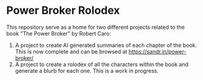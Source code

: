 # Power Broker Rolodex

This repository serve as a home for two different projects related to the book "The Power Broker" by Robert Caro:

1. A project to create AI generated summaries of each chapter of the book. This is now complete and can be browsed at https://sandr.in/power-broker/
2. A project to create a rolodex of all the characters within the book and generate a blurb for each one. This is a work in progress.